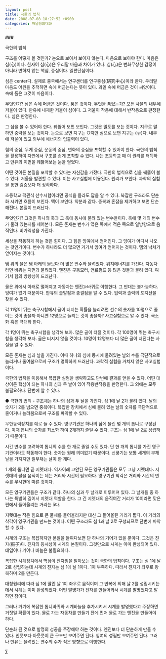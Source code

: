```yaml
---
layout: post
title: 극한의 법칙
date: 2008-07-08 18:27:52 +0900
categories: 깨달음의대화
---
```

**###**

극한의 법칙

구조를 어떻게 볼 것인가? 눈으로 보아서 보이지 않는다. 마음으로 보아야 한다. 마음은 심(心)이다. 한자어 심(心)은 우리말 마음과 차이가 있다. 심(心)은 변화무상한 감정이 아니라 변하지 않는 핵심, 중심이다. 일편단심이다.

심은 center다. 실제로 중국에서는 연구센터를 연구중심(硏究中心)이라 한다. 우리말 마음도 어원을 추적하면 속에 머금는다는 뜻이 있다. 과일 속에 머금은 것이 씨앗이다. 속에 품은 그것이 마음이다. 

무엇인가? 심은 속에 머금은 것이다. 품은 것이다. 무엇을 품었는가? 모든 사물의 내부에 저울이 있다. 만유에 내재한 저울이 심이다. 그 저울이 작용에 대해서 반작용으로 판정한다. 심은 판정한다.

그 심을 볼 수 있어야 한다. 꿰뚫어 보면 보인다. 그것은 밀도를 보는 것이다. 지구로 말하면 중력을 보는 것이다. 눈으로 보면 지구는 ○지만 심으로 보면 지구는 (┳)다. 내부에 저울이 있고 외부에 에너지의 입출력이 있다. 

힘의 중심, 무게 중심, 운동의 중심, 변화의 중심을 포착할 수 있어야 한다. 극한의 법칙을 활용하여 자연에서 구조를 쉽게 포착할 수 있다. 나는 초등학교 때 이 원리를 터득하고 만유의 이면을 꿰뚫어보는 눈을 얻었다. 

어떤 것이든 본질을 포착할 수 있다는 자신감을 가졌다. 극한의 법칙으로 심을 꿰뚫어 볼 수 있다. 저울을 발견할 수 있다. 이는 사고실험에 이용된다. 원리가 보인다. 과학의 실험을 통한 검증보다 더 정확하다. 

초등학교 객관식 산수시험이라면 공식을 몰라도 답을 알 수 있다. 복잡한 구조라도 단순화 시키면 흐름이 보인다. 맥이 보인다. 약분과 같다. 중복과 혼잡을 제거하고 보면 단순해진다. 본질이 드러난다. 

무엇인가? 그것은 하나의 축과 그 축에 동시에 물려 있는 변수들이다. 축에 몇 개의 변수가 물려 있는지를 세어본다. 모든 존재는 변수가 많은 쪽에서 적은 쪽으로 일방향으로 움직인다. 비가역성을 가진다. 

세상을 작동하게 하는 것은 힘이다. 그 힘은 잉여에서 얻어진다. 그 잉여가 어디서 나오는 것인가이다. 변수가 하나라도 더 많으면 거기서 잉여가 얻어지는 것이다. 댐의 낙차가 얻어지는 것이다. 

댐 위의 물은 댐 아래의 물보다 더 많은 변수와 물려있다. 위치에너지를 가진다. 자동차라면 바퀴는 지면과 물려있다. 엔진은 구동모터, 연료펌프 등 많은 것들과 물려 있다. 여기서 힘의 방향성이 드러난다. 

물은 위에서 아래로 떨어지고 자동차는 엔진≫바퀴로 이행한다. 그 반대는 불가능하다. 잉여가 없기 때문이다. 만유의 출발점과 종결점을 알 수 있다. 입력과 출력의 포지션을 찾을 수 있다. 

각 11명이 뛰는 축구시합에서 골이 터지는 확률을 늘리려면 선수의 숫자를 10명으로 줄이는 것이 좋을까 아니면 12명으로 늘리는 것이 좋을까? 사고실험으로 알 수 있다. 극소화 혹은 극대화 한다. 

각 1명이 뛰는 축구시합을 생각해 보자. 많은 골이 터질 것이다. 각 100명이 뛰는 축구시합을 생각해 보자. 골은 터지지 않을 것이다. 10명이 12명보다 더 많은 골이 터진다는 사실을 알 수 있다.

모든 존재는 심과 날을 가진다. 이때 하나의 심에 동시에 물려있는 날의 수를 극단적으로 늘리거나 줄여봄으로써 구조가 명확하게 드러난다. 과학적 실험을 거치지 않은 사고실험이다. 

극한의 법칙을 이용해서 복잡한 실험을 생략하고도 단번에 결과를 얻을 수 있다. 어떤 대상이든 핵심이 되는 하나의 심과 두 날이 있어 작용반작용을 판정한다. 그 외에는 모두 불필요하다. 단번에 알 수 있다.

● 극한의 법칙 - 구조체는 하나의 심과 두 날을 가진다. 심 1에 날 2가 물려 있다. 날의 숫자가 2를 넘으면 중복이다. 복잡한 장치에서 심에 물려 있는 날의 숫자를 극단적으로 줄이거나 늘려봄으로써 구조를 파악할 수 있다. 

무한동력장치를 예로 들 수 있다. 영구기관은 하나의 심에 물린 몇 개의 톱니로 구성된다. 이때 톱니의 숫자를 최소화 하여 2개까지 줄일 수 있다. 구조는 심 1에 날 2로 성립하기 때문이다. 

시간 변수를 고려하여 톱니의 수를 한 개로 줄일 수도 있다. 단 한 개의 톱니를 가진 영구기관이라도 작동해야 한다. 숫자는 원래 의미없기 때문이다. 선풍기는 보통 세개의 부채날을 가지지만 쥘부채는 날이 한 개다. 

1 개의 톱니면 곧 지렛대다. 역사이래 고안된 모든 영구기관들은 모두 그냥 지렛대다. 지렛대의 팔을 움직이는 데는 거리와 시간이 필요하다. 영구기관 착각은 거리와 시간의 변수를 무시한데 따른 것이다. 

모든 영구기관들은 구조가 같다. 하나의 심과 두 날개로 이루어져 있다. 그 날개들 중 하나는 특별히 길어서 지렛대 역할을 한다. 그 긴 지렛대의 움직여간 거리가 10이라면 맞은편에서 들어올리는 거리는 5다. 

지렛대는 작은 힘으로 큰 물체를 들어올리지만 대신 그 들어올린 거리가 짧다. 이 거리의 착각이 영구기관을 만드는 것이다. 어떤 구조라도 심 1과 날 2로 구성되므로 단번에 파악할 수 있다. 

시계의 구조는 복잡하지만 본질을 들여다보면 단 하나의 기어가 있을 뿐이다. 그것은 진자(振子)다. 진자의 등시성이 시계의 본질이다. 그것만으로 시계는 이미 완성되어 있다. 태엽이나 기어나 바늘은 불필요하다.

복잡한 시계장치에서 핵심이 진자임을 알아보는 것이 극한의 법칙이다. 구조는 심 1에 날 2로 성립하는데 시계의 진자는 심 1에 날 1이다. 1이 부족하다. 따라서 진자가 좌우로 왕복하며 2를 만든다. 

대칭원리에 따라 심 1에 딸린 날 1이 좌우로 움직이며 그 반복에 의해 날 2를 성립시키는 데서 시계는 이미 완성되었다. 어떤 발명가가 진자를 만들어와서 시계를 발명했다고 말하면 참이다. 

그러나 거기에 복잡한 톱니바퀴와 시계바늘을 추가시켜서 시계를 발명했다고 주장하면 거짓일 확률이 있다. 물로 가는 자동차를 만들기 전에 먼저 물로 가는 엔진을 만들어야 하다. 

단순화 된 것으로 발명의 성공을 주장해야 하는 것이다. 엔진보다 더 단순하게 만들 수 있다. 인풋보다 아웃풋이 큰 구조만 보여주면 된다. 잉여의 성립만 보여주면 된다. 그러나 만유는 물려있는 변수의 수가 적은 방향으로 이행한다.



∑